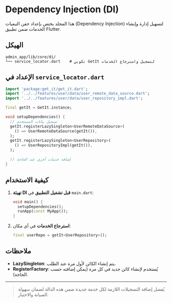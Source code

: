 # Dependency Injection (DI)

هذا المجلد يختص بإعداد حقن التبعيات (Dependency Injection) لتسهيل إدارة وإنشاء الخدمات ضمن تطبيق Flutter.

## الهيكل

```text
admin_app/lib/core/di/
└── service_locator.dart    # تكوين GetIt لتسجيل واسترجاع الخدمات
```

## الإعداد في `service_locator.dart`

```dart
import 'package:get_it/get_it.dart';
import '../../features/user/data/user_remote_data_source.dart';
import '../../features/user/data/user_repository_impl.dart';

final getIt = GetIt.instance;

void setupDependencies() {
  // تسجيل بيانات المستخدم
  getIt.registerLazySingleton<UserRemoteDataSource>(
    () => UserRemoteDataSource(getIt()),
  );
  getIt.registerLazySingleton<UserRepository>(
    () => UserRepositoryImpl(getIt()),
  );

  // إضافة خدمات أخرى عند الحاجة
}
```

## كيفية الاستخدام

1. **تهيئة DI قبل تشغيل التطبيق** في `main.dart`:
   ```dart
   void main() {
     setupDependencies();
     runApp(const MyApp());
   }
   ```
2. **استرجاع الخدمات** في أي مكان:
   ```dart
   final userRepo = getIt<UserRepository>();
   ```

## ملاحظات

- **LazySingleton**: يتم إنشاء الكائن لأول مرة عند الطلب.
- **RegisterFactory**: يُستخدم لإنشاء كائن جديد في كل مرة (يمكن إضافته حسب الحاجة).

---

> يُفضل إضافة التسجيلات اللازمة لكل خدمة جديدة ضمن هذه الدالة لضمان سهولة الصيانة والاختبار.

